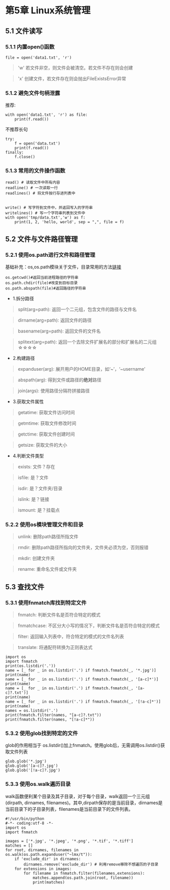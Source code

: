 # 第5章 Linux系统管理
## 5.1 文件读写
### 5.1.1 内置open()函数
```
file = open('data1.txt', 'r')
```
> 'w' 若文件非空，则文件会被清空。若文件不存在则会创建

> 'x' 创建文件，若文件存在则会抛出FileExistsError异常

### 5.1.2 避免文件句柄泄露

推荐:
```
with open('data1.txt', 'r') as file:
    print(f.read())
```
不推荐长句
```
try: 
    f = open('data.txt')
    print(f.read())
finally:
    f.close()
```
### 5.1.3 常用的文件操作函数
```
read() # 读取文件中所有内容
readline() # 一次读取一行
readlines() # 将文件按行存进列表中


write() # 写字符到文件中，并返回写入的字符串
writelines() # 写一个字符串列表到文件中
with open('tmp/data.txt','w') as f:
    print(1, 2, 'hello, world', sep = ",", file = f)
```


## 5.2 文件与文件路径管理
### 5.2.1 使用os.path进行文件和路径管理
基础补充：os,os.path模块关于文件，目录常用的方法[链接](https://www.cnblogs.com/marianyad/p/6613753.html)
```
os.getcwd()#返回当前进程路径的字符串
os.path.chdir(file)#改变到目标目录
os.path.abspath(file)#返回路径的字符串
```
* 1.拆分路径 
> split(arg=path):  返回一个二元组，包含文件的路径与文件名

> dirname(arg=path): 返回文件的路径

> basename(arg=path): 返回文件的文件名

> splitext(arg=path): 返回一个去除文件扩展名的部分和扩展名的二元组☆☆☆☆

* 2.构建路径
> expanduser(arg): 展开用户的HOME目录，如‘~’，‘~username’

> abspath(arg): 得到文件或路径的**绝对**路径

> join(args): 使用路径分隔符拼接路径
* 3.获取文件属性
> getatime: 获取文件访问时间

> getmtime: 获取文件修改时间

> getctime: 获取文件创建时间

> getsize: 获取文件的大小

* 4.判断文件类型
> exists: 文件？存在

> isfile: 是？文件

> isdir: 是？文件夹/目录

> islink: 是？链接

> ismount: 是？挂载点

### 5.2.2 使用os模块管理文件和目录
> unlink: 删除path路径所指文件

> rmdir: 删除path路径所指向的文件夹，文件夹必须为空，否则报错

> mkdir: 创建文件夹

> rename: 重命名文件或文件夹

## 5.3 查找文件
### 5.3.1 使用fnmatch库找到特定文件
> fnmatch: 判断文件名是否符合特定的模式

> fnmatchcase: 不区分大小写的情况下，判断文件名是否符合特定的模式

> filter: 返回输入列表中，符合特定的模式的文件名列表

> translate: 将通配符转换为正则表达式


```
import os
import fnmatch
print(os.listdir('.'))
name = [_ for _ in os.listdir('.') if fnmatch.fnmatch(_, '*.jpg')]
print(name)
name = [_ for _ in os.listdir('.') if fnmatch.fnmatch(_, '[a-c]*')]
print(name)
name = [_ for _ in os.listdir('.') if fnmatch.fnmatch(_, '[a-c]?.txt')]
print(name)
name = [_ for _ in os.listdir('.') if fnmatch.fnmatch(_, '[!a-c]*')]
print(name)
names = os.listdir('.')
print(fnmatch.filter(names, "[a-c]?.txt"))
print(fnmatch.filter(names, "[!a-c]*"))
```

### 5.3.2 使用glob找到特定的文件
glob的作用相当于 os.listdir()加上fnmatch。使用glob后，无需调用os.listdir()获取文件列表

```import glob
glob.glob('*.jpg')
glob.glob('[a-c]?.jpg')
glob.glob('[!a-c]?.jpg')
```

### 5.3.3 使用os.walk遍历目录
walk函数便利某个目录及其子目录，对于每个目录，walk返回一个三元组(dirpath, dirnames, filenames)。其中,dirpath保存的是当前目录，dirnames是当前目录下的子目录列表，filenames是当前目录下的文件列表。
```
#!/usr/bin/python
#-*- coding:utf-8 -*-
import os
import fnmatch

images = ['*.jpg', '*.jpeg', '*.png', '*.tif', '*.tiff']
matches = []
for root, dirnames, filenames in os.walk(os.path.expanduser("~lmx/t")):
    if 'exclude_dir' in dirnames:
        dirnames.remove('exclude_dir') # 利用remove移除不想遍历的子目录
    for extensions in images:
        for filename in fnmatch.filter(filenames,extensions):
            matches.append(os.path.join(root, filename))
            print(matches)
```